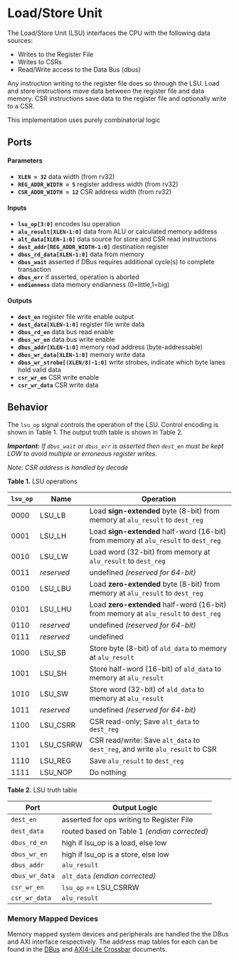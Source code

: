 # Load/Store Unit

The Load/Store Unit (LSU) interfaces the CPU with the following data sources:
- Writes to the Register File
- Writes to CSRs
- Read/Write access to the Data Bus (dbus)

Any instruction writing to the register file does so through the LSU.
Load and store instructions move data between the register file and data memory.
CSR instructions save data to the register file and optionally write to a CSR.

This implementation uses purely combinatorial logic


## Ports

#### Parameters

- **`XLEN = 32`** data width (from rv32)
- **`REG_ADDR_WIDTH = 5`** register address width (from rv32)
- **`CSR_ADDR_WIDTH = 12`** CSR address width (from rv32)

#### Inputs

- **`lsu_op[3:0]`** encodes lsu operation
- **`alu_result[XLEN-1:0]`** data from ALU or calculated memory address
- **`alt_data[XLEN-1:0]`** data source for store and CSR read instructions
- **`dest_addr[REG_ADDR_WIDTH-1:0]`** destination register
- **`dbus_rd_data[XLEN-1:0]`** data from memory
- **`dbus_wait`** asserted if DBus requires additional cycle(s) to complete transaction
- **`dbus_err`** if asserted, operation is aborted
- **`endianness`** data memory endianness (0=little,1=big)

#### Outputs

- **`dest_en`** register file write enable output
- **`dest_data[XLEN-1:0]`** register file write data
- **`dbus_rd_en`** data bus read enable
- **`dbus_wr_en`** data bus write enable
- **`dbus_addr[XLEN-1:0]`** memory read address (byte-addressable)
- **`dbus_wr_data[XLEN-1:0]`** memory write data
- **`dbus_wr_strobe[(XLEN/8)-1:0]`** write strobes, indicate which byte lanes hold valid data
- **`csr_wr_en`** CSR write enable
- **`csr_wr_data`** CSR write data


## Behavior

The `lsu_op` signal controls the operation of the LSU.
Control encoding is shown in Table 1.
The output truth table is shown in Table 2.

***Important:** If `dbus_wait` or `dbus_err` is asserted then `dest_en` must be kept LOW to avoid multiple or erroneous register writes.*

*Note: CSR address is handled by decode*

**Table 1.** LSU operations

| `lsu_op` | Name | Operation |
| --- | --- | --- |
| 0000 | LSU_LB     | Load **sign-extended** byte (8-bit) from memory at `alu_result` to `dest_reg`
| 0001 | LSU_LH     | Load **sign-extended** half-word (16-bit) from memory at `alu_result` to `dest_reg`
| 0010 | LSU_LW     | Load word (32-bit) from memory at `alu_result` to `dest_reg`
| 0011 | *reserved* | undefined *(reserved for 64-bit)*
| 0100 | LSU_LBU    | Load **zero-extended** byte (8-bit) from memory at `alu_result` to `dest_reg`
| 0101 | LSU_LHU    | Load **zero-extended** half-word (16-bit) from memory at `alu_result` to `dest_reg`
| 0110 | *reserved* | undefined *(reserved for 64-bit)*
| 0111 | *reserved* | undefined
| 1000 | LSU_SB     | Store byte (8-bit) of `ald_data` to memory at `alu_result`
| 1001 | LSU_SH     | Store half-word (16-bit) of `ald_data` to memory at `alu_result`
| 1010 | LSU_SW     | Store word (32-bit) of `ald_data` to memory at `alu_result`
| 1011 | *reserved* | undefined *(reserved for 64-bit)*
| 1100 | LSU_CSRR   | CSR read-only; Save `alt_data` to `dest_reg`
| 1101 | LSU_CSRRW  | CSR read/write: Save `alt_data` to `dest_reg`, and write `alu_result` to CSR
| 1110 | LSU_REG    | Save `alu_result` to `dest_reg`
| 1111 | LSU_NOP    | Do nothing

**Table 2.** LSU truth table

| Port | Output Logic |
| --- | --- |
| `dest_en`         | asserted for ops writing to Register File
| `dest_data`       | routed based on Table 1 *(endian corrected)*
| `dbus_rd_en`      | high if lsu_op is a load, else low
| `dbus_wr_en`      | high if lsu_op is a store, else low
| `dbus_addr`       | `alu_result`
| `dbus_wr_data`    | `alt_data` *(endian corrected)*
| `csr_wr_en`       | `lsu_op` == LSU_CSRRW
| `csr_wr_data`     | `alu_result`

### Memory Mapped Devices

Memory mapped system devices and peripherals are handled the the DBus and AXI interface respectively.
The address map tables for each can be found in the [DBus](./DBus.md) and [AXI4-Lite Crossbar](./AXI4-Lite_Crossbar.md) documents.
